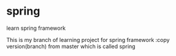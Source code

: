 # spring
learn spring framework

This is my branch of learning project for spring framework :copy version(branch) from master which is called spring
